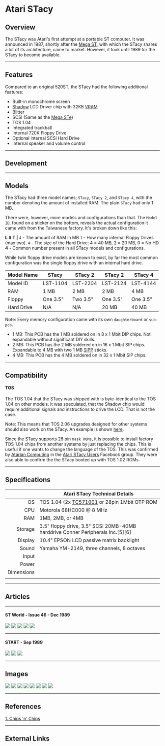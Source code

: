 Atari STacy
===========
Overview
--------

The STacy was Atari's first attempt at a portable ST computer. It was announced in 1987, shortly after the [Mega ST](atari_mega_st.md), with which the STacy shares a lot of its architecture, came to market. However, it took until 1989 for the STacy to become available.

- - - -

Features
--------

Compared to an original 520ST, the STacy had the following additional features:

* Built-in monochrome screen
* [Shadow](http://tho-otto.de/hypview/hypview.cgi?url=%2Fhyp%2Fchips_x.hyp&charset=UTF-8&index=479) LCD Driver chip with 32KB [VRAM](https://web.mit.edu/6.115/www/document/62256.pdf) 
* Blitter
* SCSI (Same as the [Mega STe](atari_mega_ste.md))
* TOS 1.04
* Integrated trackball
* Internal 720K Floppy Drive
* Optional internal SCSI Hard Drive
* Internal speaker and volume control

- - - -

Development
-----------

- - - -

Models
------

The STacy had three model names; `STacy`, `STacy 2`, and `STacy 4`, with the number denoting the amount of installed RAM. The plain `STacy` had only 1 MB.

There were, however, more models and configurations than that. The `Model ID`, found on a sticker on the bottom, reveals the actual configuration it came with from the Taiwanese factory. It's broken down like this:

**L
S
T
|**
`4` - The amount of RAM in MB
`1` - How many internal Floppy Drives (max two).
`4` - The size of the Hard Drive; 4 = 40 MB, 2 = 20 MB, 0 = No HD
**4** - Common number present in all STacy models and configurations.

While twin floppy drive models are known to exist, by far the most common configuration was the single floppy drive with an internal hard drive.


|Model Name|STacy   |STacy 2 |STacy 2 |STacy 4 |
|----------|--------|--------|--------|--------|
|Model ID  |LST-1104|LST-2204|LST-2124|LST-4144|
|RAM       |1 MB    |2 MB    |2 MB    |4 MB    |
|Floppy    |One 3.5"|Two 3.5"|One 3.5"|One 3.5"|
|Hard Drive|N/A     |N/A     |20 MB   |40 MB   |


Note: Every memory configuration came with its own `daughterboard` or `sub-pcb`.

* 1 MB: This PCB has the 1 MB soldered on in 8 x 1 Mbit DIP chips. Not expandable without significant DIY skills.
* 2 MB: This PCB has the 2 MB soldered on in 16 x 1 Mbit SIP chips. Expandable to 4 MB with two 1 MB [SIPP](https://en.wikipedia.org/wiki/SIPP_memory) sticks.
* 4 MB: This PCB has the 4 MB soldered on in 32 x 1 Mbit SIP chips.


- - - -

Compatibility
-------------

#### TOS

The TOS 1.04 that the STacy was shipped with is byte-identical to the TOS 1.04 on other models. It was speculated, that the Shadow chip would require additional signals and instructions to drive the LCD. That is not the case.

Note: This means that TOS 2.06 upgrades designed for other systems should also work on the STacy. An example is shown [here](http://www.atariancomputing.com/blog/ataristacytos206upgrade).

Since the STacy supports 28 pin `mask ROMs`, it is possible to install factory TOS 1.04 chips from another systems by just replacing the chips. This is useful if one wants to change the language of the TOS. This was confirmed by [Atarian Computing](https://www.atariancomputing.com) in the [Atari STacy Users](https://www.facebook.com/groups/371886416598852/) Facebook group. They were also able to confirm the the STacy booted up with TOS 1.02 ROMs. 

- - - -

Specifications
--------------

|           |Atari STacy Technical Details|
|----------:|-------------|
|OS   | TOS 1.04 (2x [TC571001](https://datasheet.datasheetarchive.com/originals/distributors/Datasheets-X2/DSA627000207.pdf) or 28pin 1Mbit OTP ROM  |
| CPU          |  	Motorola 68HC000 @ 8 MHz           |
|RAM   | 1MB, 2MB, or 4MB  |
|Storage   | 3.5" floppy drive, 3.5" SCSI 20MB-40MB harddrive Conner Peripherals Inc.[5][6]  |
|Display   |10.4" EPSON LCD passive matrix backlight   |
| Sound  | Yamaha YM-2149, three channels, 8 octaves  |
|Input   |   |
| Power  |   |
|Dimensions   |   |
|   |   |

- - - -

Articles
--------

- - - -


#### ST World - Issue 46 - Dec 1989

![](images/ST_World_1.jpg)
![](images/ST_World_2.jpg)
![](images/ST_World_3.jpg)
![](images/ST_World_4.jpg)
![](images/ST_World_5.jpg)

- - - -


#### START - Sep 1989

![](images/STI1.png)
![](images/STI2.png)
![](images/STI4.png)

- - - -

Images
------

![](https://upload.wikimedia.org/wikipedia/commons/d/db/Atari-stacy-001.jpg)
![](https://upload.wikimedia.org/wikipedia/commons/e/e7/Atari-stacy-002.jpg)
![](https://upload.wikimedia.org/wikipedia/commons/4/4d/Atari-stacy-003.jpg)
![](https://upload.wikimedia.org/wikipedia/commons/3/3a/Atari-stacy-004.jpg)
![](https://upload.wikimedia.org/wikipedia/commons/2/2e/Atari-stacy-005.jpg)
![](https://upload.wikimedia.org/wikipedia/commons/b/b9/Atari-stacy-006.jpg)
![](https://upload.wikimedia.org/wikipedia/commons/7/74/Atari-stacy-007.jpg)
![](https://upload.wikimedia.org/wikipedia/commons/b/b5/Atari-stacy-008.jpg)

- - - -

References
----------
[1. Chips 'n' Chips](http://tho-otto.de/hypview/hypview.cgi?url=%2Fhyp%2Fchips_x.hyp&hideimages=0&hidemenu=0&charset=utf8) 

- - - -

External Links
--------------
